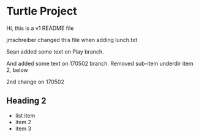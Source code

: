 # Turtle Project

Hi, this is a v1 README file

jmschreiber changed this file when adding lunch.txt

Sean added some text on Play branch.

And added some text on 170502 branch. Removed sub-item underdir item 2, below

2nd change on 170502

## Heading 2

- list item 
- item 2
- item 3

